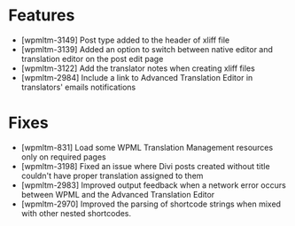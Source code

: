 # Features
* [wpmltm-3149] Post type added to the header of xliff file
* [wpmltm-3139] Added an option to switch between native editor and translation editor on the post edit page
* [wpmltm-3122] Add the translator notes when creating xliff files
* [wpmltm-2984] Include a link to Advanced Translation Editor in translators' emails notifications

# Fixes
* [wpmltm-831] Load some WPML Translation Management resources only on required pages
* [wpmltm-3198] Fixed an issue where Divi posts created without title couldn't have proper translation assigned to them
* [wpmltm-2983] Improved output feedback when a network error occurs between WPML and the Advanced Translation Editor
* [wpmltm-2970] Improved the parsing of shortcode strings when mixed with other nested shortcodes.